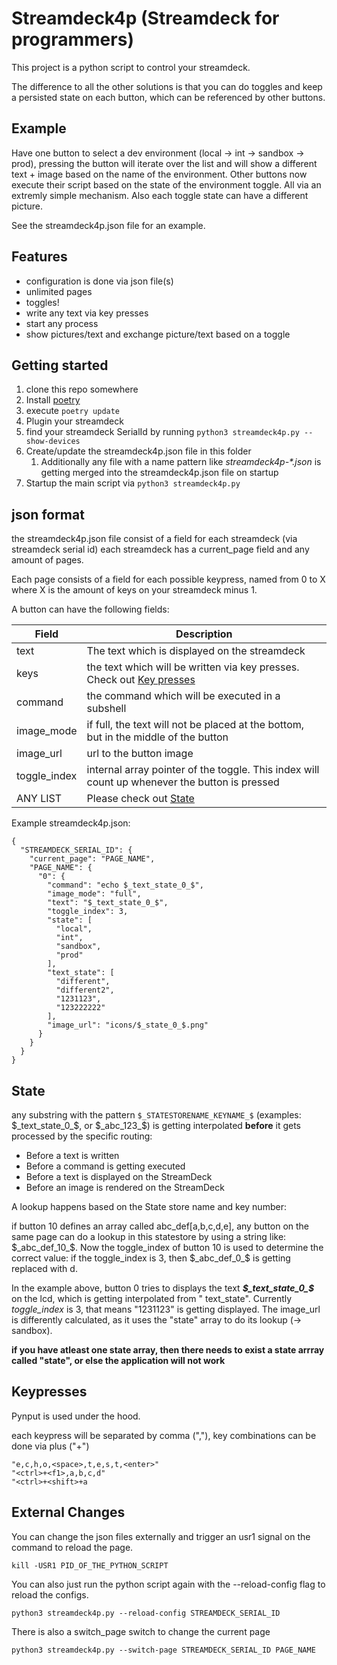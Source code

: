# Streamdeck4p (Streamdeck for programmers)

This project is a python script to control your streamdeck.

The difference to all the other solutions is that you can do toggles and keep a persisted state on each button, which
can be referenced by other buttons.

## Example

Have one button to select a dev environment (local -> int -> sandbox -> prod), pressing the button will iterate over the
list and will show a different text + image based on the name of the environment. Other buttons now execute their script
based on the state of the environment toggle. All via an extremly simple mechanism. Also each toggle state can have a
different picture.

See the streamdeck4p.json file for an example.

## Features

* configuration is done via json file(s)
* unlimited pages
* toggles!
* write any text via key presses
* start any process
* show pictures/text and exchange picture/text based on a toggle

## Getting started

1. clone this repo somewhere
2. Install [poetry](https://python-poetry.org/)
3. execute `poetry update`
4. Plugin your streamdeck
5. find your streamdeck SerialId by running `python3 streamdeck4p.py --show-devices`
6. Create/update the streamdeck4p.json file in this folder
    1. Additionally any file with a name pattern like _streamdeck4p-*.json_ is getting merged into the streamdeck4p.json
       file on startup
7. Startup the main script via `python3 streamdeck4p.py`

## json format

the streamdeck4p.json file consist of a field for each streamdeck (via streamdeck serial id)
each streamdeck has a current_page field and any amount of pages.

Each page consists of a field for each possible keypress, named from 0 to X where X is the amount of keys on your
streamdeck minus 1.

A button can have the following fields:

| Field        | Description                                                                                   |
|--------------|-----------------------------------------------------------------------------------------------|
| text         | The text which is displayed on the streamdeck                                                 |
| keys         | the text which will be written via key presses. Check out [Key presses](#Keypresses)          |
| command      | the command which will be executed in a subshell                                              |
| image_mode   | if full, the text will not be placed at the bottom, but in the middle of the button           |
| image_url    | url to the button image                                                                       |
| toggle_index | internal array pointer of the toggle. This index will count up whenever the button is pressed |
| ANY LIST     | Please check out [State](#State)                                                              |

Example streamdeck4p.json:

    {
      "STREAMDECK_SERIAL_ID": {
        "current_page": "PAGE_NAME",
        "PAGE_NAME": {
          "0": {
            "command": "echo $_text_state_0_$",
            "image_mode": "full",
            "text": "$_text_state_0_$",
            "toggle_index": 3,
            "state": [
              "local",
              "int",
              "sandbox",
              "prod"
            ],
            "text_state": [
              "different",
              "different2",
              "1231123",
              "123222222"
            ],
            "image_url": "icons/$_state_0_$.png"
          }
        }
      }
    }

## State

any substring with the pattern `$_STATESTORENAME_KEYNAME_$` (examples: $_text_state_0_$, or $_abc_123_$)
is getting interpolated **before** it gets processed by the specific routing:

* Before a text is written
* Before a command is getting executed
* Before a text is displayed on the StreamDeck
* Before an image is rendered on the StreamDeck

A lookup happens based on the State store name and key number:

if button 10 defines an array called abc_def[a,b,c,d,e], any button on the same page can do a lookup in this statestore
by using a string like: $_abc_def_10_$. Now the toggle_index of button 10 is used to determine the correct value: if the
toggle_index is 3, then $_abc_def_0_$ is getting replaced with d.

In the example above, button 0 tries to displays the text **_$_text_state_0_$_** on the lcd, which is getting
interpolated from "
text_state". Currently _toggle_index_ is 3, that means "1231123" is getting displayed. The image_url is differently
calculated, as it uses the "state" array to do its lookup (-> sandbox).

**if you have atleast one state array, then there needs to exist a state arrray called "state", or else the application
will not work**

## Keypresses

Pynput is used under the hood.

each keypress will be separated by comma (","), key combinations can be done via plus ("+")

    "e,c,h,o,<space>,t,e,s,t,<enter>"
    "<ctrl>+<f1>,a,b,c,d"
    "<ctrl>+<shift>+a

## External Changes

You can change the json files externally and trigger an usr1 signal on the command to reload the page.

    kill -USR1 PID_OF_THE_PYTHON_SCRIPT

You can also just run the python script again with the --reload-config flag to reload the configs.

    python3 streamdeck4p.py --reload-config STREAMDECK_SERIAL_ID

There is also a switch_page switch to change the current page

    python3 streamdeck4p.py --switch-page STREAMDECK_SERIAL_ID PAGE_NAME
